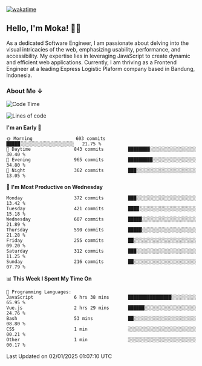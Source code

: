 [![wakatime](https://wakatime.com/badge/user/af9abd23-dba3-4dbe-973c-b045a9417a55.svg?style=social)](https://wakatime.com/@af9abd23-dba3-4dbe-973c-b045a9417a55)
## Hello, I'm Moka! 👋🏼


As a dedicated Software Engineer, I am passionate about delving into the visual intricacies of the web, emphasizing usability, performance, and accessibility. My expertise lies in leveraging JavaScript to create dynamic and efficient web applications. Currently, I am thriving as a Frontend Engineer at a leading Express Logistic Plaform company based in Bandung, Indonesia.

### About Me ↓

<!--START_SECTION:waka-->
![Code Time](http://img.shields.io/badge/Code%20Time-11%2C476%20hrs%2018%20mins-blue)

![Lines of code](https://img.shields.io/badge/From%20Hello%20World%20I%27ve%20Written-4.2%20million%20lines%20of%20code-blue)

**I'm an Early 🐤** 

```text
🌞 Morning                603 commits         █████░░░░░░░░░░░░░░░░░░░░   21.75 % 
🌆 Daytime                843 commits         ████████░░░░░░░░░░░░░░░░░   30.40 % 
🌃 Evening                965 commits         █████████░░░░░░░░░░░░░░░░   34.80 % 
🌙 Night                  362 commits         ███░░░░░░░░░░░░░░░░░░░░░░   13.05 % 
```
📅 **I'm Most Productive on Wednesday** 

```text
Monday                   372 commits         ███░░░░░░░░░░░░░░░░░░░░░░   13.42 % 
Tuesday                  421 commits         ████░░░░░░░░░░░░░░░░░░░░░   15.18 % 
Wednesday                607 commits         █████░░░░░░░░░░░░░░░░░░░░   21.89 % 
Thursday                 590 commits         █████░░░░░░░░░░░░░░░░░░░░   21.28 % 
Friday                   255 commits         ██░░░░░░░░░░░░░░░░░░░░░░░   09.20 % 
Saturday                 312 commits         ███░░░░░░░░░░░░░░░░░░░░░░   11.25 % 
Sunday                   216 commits         ██░░░░░░░░░░░░░░░░░░░░░░░   07.79 % 
```


📊 **This Week I Spent My Time On** 

```text
💬 Programming Languages: 
JavaScript               6 hrs 38 mins       ████████████████░░░░░░░░░   65.95 % 
Vue.js                   2 hrs 29 mins       ██████░░░░░░░░░░░░░░░░░░░   24.76 % 
Bash                     53 mins             ██░░░░░░░░░░░░░░░░░░░░░░░   08.80 % 
CSS                      1 min               ░░░░░░░░░░░░░░░░░░░░░░░░░   00.21 % 
Other                    1 min               ░░░░░░░░░░░░░░░░░░░░░░░░░   00.17 % 
```


 Last Updated on 02/01/2025 01:07:10 UTC
<!--END_SECTION:waka-->
